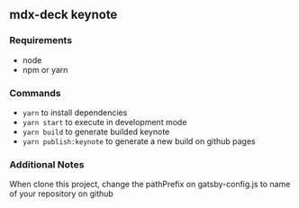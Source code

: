 ## mdx-deck keynote

### Requirements

- node
- npm or yarn

### Commands

- `yarn` to install dependencies
- `yarn start` to execute in development mode
- `yarn build` to generate builded keynote
- `yarn publish:keynote` to generate a new build on github pages

### Additional Notes

When clone this project, change the pathPrefix on gatsby-config.js to name of your repository on github
